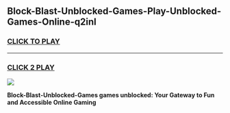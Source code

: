 
## Block-Blast-Unblocked-Games-Play-Unblocked-Games-Online-q2inl
<h3>
<a href="https://premium76.site?title=Block-Blast-Unblocked-Games&ref=25A">CLICK TO PLAY</a></h3>
<hr>

<h3>
<a href="https://premium76.site?title=Block-Blast-Unblocked-Games&ref=25A">CLICK 2 PLAY</a>
  
</h3>

<a href="https://premium76.site?title=Block-Blast-Unblocked-Games&ref=25A"><img src="https://clearcache.store/games.png"></a>


**Block-Blast-Unblocked-Games games unblocked: Your Gateway to Fun and Accessible Online Gaming**
